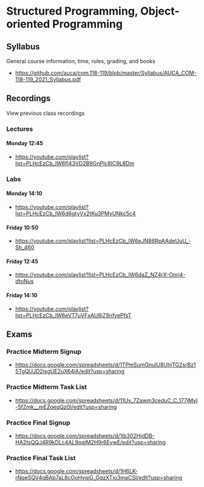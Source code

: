 Structured Programming, Object-oriented Programming
===================================================

## Syllabus

General course information, time, rules, grading, and books

* <https://github.com/auca/com.118-119/blob/master/Syllabus/AUCA_COM-118-119_2021_Syllabus.pdf>

## Recordings

View previous class recordings

### Lectures

#### Monday 12:45

* <https://youtube.com/playlist?list=PLHcEzCb_lW6fI43VD2B9GnPlc8IC9L8Dm>

### Labs

#### Monday 14:10

* <https://youtube.com/playlist?list=PLHcEzCb_lW6d6gtyVx2tKu3PMyUNkc5c4>

#### Friday 10:50

* <https://youtube.com/playlist?list=PLHcEzCb_lW6eJN86RpAAdeUuU_-Sh_460>

#### Friday 12:45

* <https://youtube.com/playlist?list=PLHcEzCb_lW6daZ_NZ4rX-Onri4-dtoNus>

#### Friday 14:10

* <https://youtube.com/playlist?list=PLHcEzCb_lW6eVT7uVFxAU8iZ8nfyePfsT>

## Exams

### Practice Midterm Signup

* <https://docs.google.com/spreadsheets/d/1TPmSumGnulU8UhjTG2srBz15TgQUJD2jsgUE2uX64iA/edit?usp=sharing>

### Practice Midterm Task List

* <https://docs.google.com/spreadsheets/d/11Uv_7Zawm3ceduC_C_177iMyI-5fZmk__mEZoeqQz0I/edit?usp=sharing>

### Practice Final Signup

* <https://docs.google.com/spreadsheets/d/1jb302HjdDB-HA2tsQQJ4R9kDLc4AL9oqjM2H9r6EywE/edit?usp=sharing>

### Practice Final Task List

* <https://docs.google.com/spreadsheets/d/1H6LK-rNqeSQV4qBAb7aL8cOoHvgjG_GqzXTio3maCSI/edit?usp=sharing>
